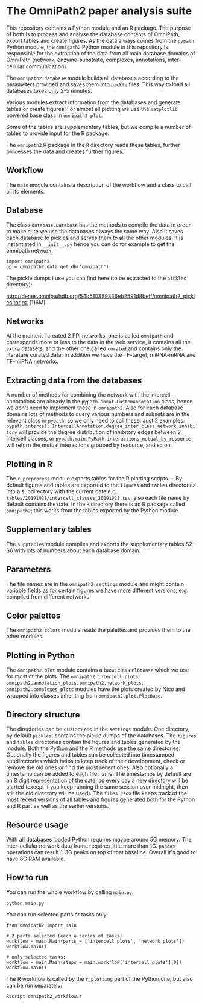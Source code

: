 # The OmniPath2 paper analysis suite

This repository contains a Python module and an R package.
The purpose of both is to process and analyse the database contents of
OmniPath, export tables and create figures.
As the data always comes from the `pypath` Python module, the `omnipath2`
Python module in this repository is responsible for the extraction of the
data from all main database domains of OmniPath (network, enzyme-substrate,
complexes, annotations, inter-cellular communication).

The `omnipath2.database` module builds all databases according to the
parameters provided and saves them into `pickle` files. This way to load
all databases takes only 2-5 minutes.

Various modules extract information from the databases and generate tables
or create figures. For almost all plotting we use the `matplotlib` powered
base class in `omnipath2.plot`.

Some of the tables are supplementary tables, but we compile a number of
tables to provide input for the R package.

The `omnipath2` R package in the `R` directory reads these tables, further
processes the data and creates further figures.

## Workflow

The `main` module contains a description of the workflow and a class to call
all its elements.

## Database

The class `database.Database` has the methods to compile the data in order
to make sure we use the databases always the same way. Also it saves
each database to pickles and serves them to all the other modules. It
is instantiated in `__init__.py` hence you can do for example to get the
omnipath network:
    
```
import omnipath2
op = omnipath2.data.get_db('omnipath')
```

The pickle dumps I use you can find here (to be extracted to the `pickles`
directory):

http://denes.omnipathdb.org/54b510889336eb2591d8beff/omnipath2_pickles.tar.gz
(116M)

## Networks

At the moment I created 2 PPI networks, one is called `omnipath` and
corresponds more or less to the data in the web service, it contains
all the `extra` datasets; and the other one called `curated` and
contains only the literature curated data. In addition we have the
TF-target, miRNA-mRNA and TF-miRNA networks.

## Extracting data from the databases

A number of methods for combining the network with the intercell
annotations are already in the `pypath.annot.CustomAnnotation` class,
hence we don't need to implement these in `omnipath2`. Also for each
database domains lots of methods to query various numbers and subsets
are in the relevant class in `pypath`, so we only need to call these.
Just 2 examples:
`pypath.intercell.IntercellAnnotation.degree_inter_class_network_inhibitory`
will provide the degree distribution of inhibitory edges between 2
intercell classes, or
`pypath.main.PyPath.interactions_mutual_by_resource` will return the
mutual interactions grouped by resource, and so on.

## Plotting in R

The `r_preprocess` module  exports tables for the R plotting scripts
-- By default figures and tables are exported to the `figures` and
`tables` directories into a subdirectory with the current date e.g.
`tables/20191028/intercell_classes_20191028.tsv`, also each file name
by default contains the date. In the `R` directory there is an R package
called `omnipath2`; this works from the tables exported by the Python module.

## Supplementary tables

The `supptables` module compiles and exports the supplementary tables S2-S6
with lots of numbers about each database domain.

## Parameters

The file names are in the `omnipath2.settings` module and might
contain variable fields as for certain figures we have more different
versions, e.g. compiled from different networks

## Color palettes

The `omnipath2.colors` module reads the palettes and provides them
to the other modules.

## Plotting in Python

The `omnipath2.plot` module contains a base class `PlotBase` which we use
for most of the plots.
The `omnipath2.intercell_plots`, `omnipath2.annotation_plots`,
`omnipath2.network_plots`, `omnipath2.complexes_plots` modules have the
plots created by Nico and wrapped into classes inheriting from
`omnipath2.plot.PlotBase`.

## Directory structure

The directories can be customized in the `settings` module.
One directory, by default `pickles`, contains the pickle dumps of the
databases.
The `figures` and `tables` directories contain the figures and tables
generated by the module. Both the Python and the R methods use the
same directories. Optionally the figures and tables can be collected into
timestamped subdirectories which helps to keep track of their development,
check or remove the old ones or find the most recent ones. Also optionally
a timestamp can be added to each file name. The timestamps by default are
an 8 digit representation of the date, so every day a new directory will
be started (except if you keep running the same session over midnight, then
still the old directory will be used).
The `files.json` file keeps track of the most recent versions of all tables
and figures generated both for the Python and R part as well as the earlier
versions.

## Resource usage

With all databases loaded Python requires maybe around 5G memory.
The inter-cellular network data frame requires little more than 1G.
`pandas` operations can result 1-3G peaks on top of that baseline.
Overall it's good to have 8G RAM available.

## How to run

You can run the whole workflow by calling `main.py`.

```
python main.py
```

You can run selected parts or tasks only:

```
from omnipath2 import main

# 2 parts selected (each a series of tasks)
workflow = main.Main(parts = ['intercell_plots', 'network_plots'])
workflow.main()

# only selected tasks:
workflow = main.Main(steps = main.workflow['intercell_plots'][0])
workflow.main()
```

The R workflow is called by the `r_plotting` part of the Python one, but
also can be run separately:

```
Rscript omnipath2_workflow.r
```
